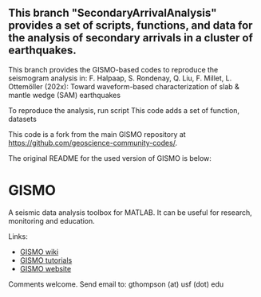 ## This branch "SecondaryArrivalAnalysis" provides a set of scripts, functions, and data for the analysis of secondary arrivals in a cluster of earthquakes.
This branch provides the GISMO-based codes to reproduce the seismogram analysis in:
F. Halpaap, S. Rondenay, Q. Liu, F. Millet, L. Ottemöller (202x): Toward waveform-based characterization of slab \& mantle wedge (SAM) earthquakes

To reproduce the analysis, run script 
This code adds a set of function, datasets

This code is a fork from the main GISMO repository at https://github.com/geoscience-community-codes/.

The original README for the used version of GISMO is below:

# GISMO
A seismic data analysis toolbox for MATLAB. It can be useful for research, monitoring and education.

Links:
<ul>
<li><a href="http://github.com/geoscience-community-codes/GISMO/wiki/">GISMO wiki</a></li>
<li><a href="http://github.com/geoscience-community-codes/GISMO/wiki/Tutorials">GISMO tutorials</a></li>
<li><a href="http://geoscience-community-codes.github.io/GISMO/">GISMO website</a></li>
</ul>

Comments welcome. Send email to: 
gthompson (at) usf (dot) edu
